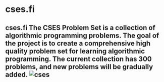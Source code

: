 # cses.fi
## cses.fi The CSES Problem Set is a collection of algorithmic programming problems.  The goal of the project is to create a comprehensive high quality problem set for learning algorithmic programming. The current collection has 300 problems, and new problems will be gradually added.   ![cses](https://cses.fi/logo.png?1)
